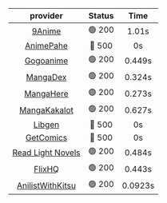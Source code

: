 | **provider** | **Status** | **Time** |
|:--------:|:------:|:----:|
|  [9Anime](https://9anime.to)  | 🟢 200 | 1.01s |
| [AnimePahe](https://animepahe.com) | 🔴 500 | 0s |
|  [Gogoanime](https://gogoanime.gg)  | 🟢 200 | 0.449s |
|  [MangaDex](https://mangadex.org)  | 🟢 200 | 0.324s |
|  [MangaHere](http://www.mangahere.cc)  | 🟢 200 | 0.273s |
|  [MangaKakalot](https://mangakakalot.com)  | 🟢 200 | 0.627s |
| [Libgen](http://libgen) | 🔴 500 | 0s |
| [GetComics](https://getcomics.info/) | 🔴 500 | 0s |
|  [Read Light Novels](https://readlightnovels.net)  | 🟢 200 | 0.484s |
|  [FlixHQ](https://flixhq.to)  | 🟢 200 | 0.443s |
|  [AnilistWithKitsu](https://anilist.co/)  | 🟢 200 | 0.0923s |
